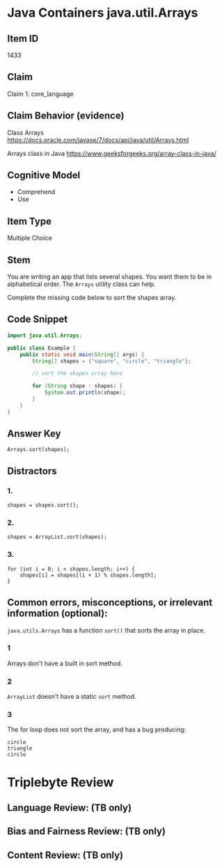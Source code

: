 # Java Containers java.util.Arrays

## Item ID
1433

## Claim
Claim 1: core_language


## Claim Behavior (evidence)
Class Arrays
https://docs.oracle.com/javase/7/docs/api/java/util/Arrays.html

Arrays class in Java
https://www.geeksforgeeks.org/array-class-in-java/


## Cognitive Model
* Comprehend
* Use


## Item Type
Multiple Choice

## Stem
You are writing an app that lists several shapes.  You want them to be in alphabetical order.
The `Arrays` utility class can help.

Complete the missing code below to sort the shapes array.

## Code Snippet
```java
import java.util.Arrays;

public class Example {
    public static void main(String[] args) {
        String[] shapes = {"square", "circle", "triangle"};

        // sort the shapes array here

        for (String shape : shapes) {
            System.out.println(shape);
        }
    }
}
```

## Answer Key
```
Arrays.sort(shapes);
```

## Distractors

### 1.
```
shapes = shapes.sort();
```

### 2.
```
shapes = ArrayList.sort(shapes);
```

### 3.
```
for (int i = 0; i < shapes.length; i++) {
    shapes[i] = shapes[(i + 1) % shapes.length];
}
```

## Common errors, misconceptions, or irrelevant information (optional):
`java.utils.Arrays` has a function `sort()` that sorts the array in place.

### 1
Arrays don't have a built in sort method.

### 2
`ArrayList` doesn't have a static `sort` method.

### 3
The for loop does not sort the array, and has a bug producing:
```
circle
triangle
circle
```

# Triplebyte Review


## Language Review: (TB only)


## Bias and Fairness Review: (TB only)


## Content Review: (TB only)

